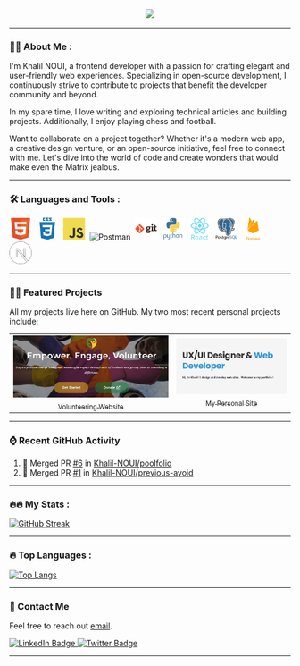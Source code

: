<div id="header" align="center">
  <img src="https://media.giphy.com/media/v1.Y2lkPTc5MGI3NjExdzJncnAwMmpqdjlwODdja2VnczhnZXpsbTd0b3c1aXptZ212NnptYiZlcD12MV9pbnRlcm5hbF9naWZfYnlfaWQmY3Q9Zw/CcwLAV11cALh3OuEJ5/giphy.gif" width="100"/>
</div>

---

### :man_technologist: About Me :

I'm Khalil NOUI, a frontend developer with a passion for crafting elegant and user-friendly web experiences. Specializing in open-source development, I continuously strive to contribute to projects that benefit the developer community and beyond.

In my spare time, I love writing and exploring technical articles and building projects. Additionally, I enjoy playing chess and football.

Want to collaborate on a project together? Whether it's a modern web app, a creative design venture, or an open-source initiative, feel free to connect with me. Let's dive into the world of code and create wonders that would make even the Matrix jealous.

---

### :hammer_and_wrench: Languages and Tools :

<div>

 <img src="https://github.com/devicons/devicon/blob/master/icons/html5/html5-original.svg" title="HTML5" alt="HTML" width="40" height="40"/>&nbsp;
 <img src="https://github.com/devicons/devicon/blob/master/icons/css3/css3-plain-wordmark.svg"  title="CSS3" alt="CSS" width="40" height="40"/>&nbsp;
 <img src="https://github.com/devicons/devicon/blob/master/icons/javascript/javascript-original.svg" title="JavaScript" alt="JavaScript" width="40" height="40"/>&nbsp;
 <img src="https://www.vectorlogo.zone/logos/getpostman/getpostman-icon.svg" title="Postman"  alt="Postman" width="40" height="40"/>&nbsp;
 <img src="https://github.com/devicons/devicon/blob/master/icons/git/git-original-wordmark.svg" title="Git" alt="Git" width="40" height="40"/>&nbsp;
 <img src="https://github.com/devicons/devicon/blob/master/icons/python/python-original-wordmark.svg" title="Python"  alt="Python" width="40" height="40"/>&nbsp;
 <img src="https://github.com/devicons/devicon/blob/master/icons/react/react-original-wordmark.svg" title="React"  alt="React" width="40" height="40"/>&nbsp;
 <img src="https://github.com/devicons/devicon/blob/master/icons/postgresql/postgresql-original-wordmark.svg" title="PostGresSQL"  alt="PostGresSQL" width="40" height="40"/>&nbsp;
 <img src="https://github.com/devicons/devicon/blob/master/icons/firebase/firebase-plain-wordmark.svg" title="FireBase"  alt="Firebase" width="40" height="40"/>&nbsp;
 <img src="https://github.com/devicons/devicon/blob/master/icons/nextjs/nextjs-line.svg" title="Next.js" alt="Next.js" width="40" height="40"/>&nbsp;
</div>

---

### :man_technologist: Featured Projects

All my projects live here on GitHub. My two most recent personal projects include:

<table>
<tr>
<td align="center">
  <a href="https://github.com/202306-NEA-DZ-FEW/team-nine-capstone">
    <img src="/AideBeAide.png" alt="Volunteer website"> <br/>
    <sub> Volunteering Website </sub>
  </a>
</td>
<td align="center">
  <a href="https://github.com/Khalil-NOUI/poolfolio">
    <img src="/Web%20Developer%20and%20UX_UI%20Designer.png" alt="My Personal Site"> <br/>
    <sub>My Personal Site</sub>
  </a>
</td>
</tr>
</table>

---

### :watch: Recent GitHub Activity

<!--START_SECTION:activity-->
1. 🎉 Merged PR [#6](https://github.com/Khalil-NOUI/poolfolio) in [Khalil-NOUI/poolfolio](https://github.com/Khalil-NOUI/poolfolio)
2. 🎉 Merged PR [#1](https://github.com/Khalil-NOUI/previous-avoid/pull/1) in [Khalil-NOUI/previous-avoid](https://github.com/Khalil-NOUI/previous-avoid)
<!--END_SECTION:activity-->

---

### :fire::fire: My Stats :

[![GitHub Streak](http://github-readme-streak-stats.herokuapp.com?user=Khalil-NOUI&theme=dark&background=000000)](https://git.io/streak-stats)

---

### :fire: Top Languages :

[![Top Langs](https://github-readme-stats.vercel.app/api/top-langs/?username=Khalil-NOUI&layout=compact&theme=vision-friendly-dark)](https://github.com/anuraghazra/github-readme-stats)

---

### :fax: Contact Me

Feel free to reach out
[email].
<div id="badges">
  <a href="https://www.linkedin.com/in/khalil-noui-pr">
    <img src="https://img.shields.io/badge/LinkedIn-blue?style=for-the-badge&logo=linkedin&logoColor=white" alt="LinkedIn Badge"/>
  </a>
  <a href="https://twitter.com/Khalil__Noui">
    <img src="https://img.shields.io/badge/Twitter-blue?style=for-the-badge&logo=twitter&logoColor=white" alt="Twitter Badge"/>
  </a>
</div>

---

<!-- Reference Links -->

[email]: https://mailto:noui.khalil.pr@gmail.com
[banner-image]: https://github.com/Khalil-NOUI/Khalil-NOUI/blob/main/Github%20Banner.png


<!---
Khalil-NOUI/Khalil-NOUI is a ✨ special ✨ repository because its `README.md` (this file) appears on your GitHub profile.
You can click the Preview link to take a look at your changes.
--->
